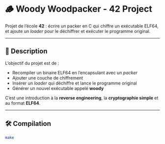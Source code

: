 # 🪵 Woody Woodpacker - 42 Project

Projet de l’école **42** : écrire un packer en C qui chiffre un exécutable ELF64, et ajoute un *loader* pour le déchiffrer et exécuter le programme original.  

---

## 📖 Description

L’objectif du projet est de :
- Recompiler un binaire ELF64 en l’encapsulant avec un *packer*  
- Ajouter une couche de chiffrement
- Insérer un *loader* qui déchiffre et lance le programme original  
- Générer un nouvel exécutable appelé **woody**  

C’est une introduction à la **reverse engineering**, la **cryptographie simple** et au format **ELF64**.  

---

## 🛠️ Compilation

```bash
make
